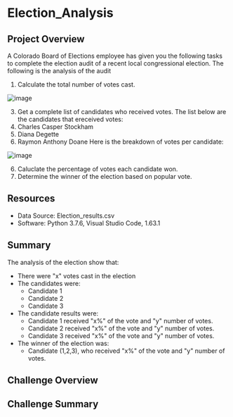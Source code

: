 # Election_Analysis
## Project Overview
A Colorado Board of Elections employee has given you the following tasks to complete the election audit of a recent local congressional election. The following is the analysis of the audit
1. Calculate the total number of votes cast.

![image](https://user-images.githubusercontent.com/94253815/145690632-9edc75aa-88ea-4569-a844-8ea2f8fe519a.png)


3. Get a complete list of candidates who received votes.
The list below are the candidates that ereceived votes:
1. Charles Casper Stockham
2. Diana Degette
3. Raymon Anthony Doane
Here is the breakdown of votes per candidate:

![image](https://user-images.githubusercontent.com/94253815/145690758-cd1a571e-a49f-4978-9d03-5f01df086026.png)


6. Caluclate the percentage of votes each candidate won.
7. Determine the winner of the election based on popular vote.

## Resources
 - Data Source: Election_results.csv
 - Software: Python 3.7.6, Visual Studio Code,  1.63.1
## Summary
The analysis of the election show that:
 - There were "x" votes cast in the election
 - The candidates were:
    - Candidate 1
    - Candidate 2
    - Candidate 3
- The candidate results were:
    - Candidate 1 received "x%" of the vote and "y" number of votes.
    - Candidate 2 received "x%" of the vote and "y" number of votes.
    - Candidate 3 received "x%" of the vote and "y" number of votes.
- The winner of the election was:
    - Candidate (1,2,3), who received "x%" of the vote and "y" number of votes.


## Challenge Overview
## Challenge Summary
